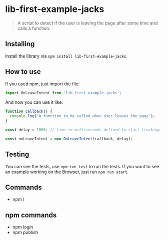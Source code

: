# lib-first-example-jacks
> A script to detect if the user is leaving the page after some time and calls a function.

## Installing

Install the library via `npm install lib-first-example-jacks`.

## How to use

If you used npm, just import the file:

```js
import OnLeaveIntent from 'lib-first-example-jacks';
```

And now you can use it like:

```js
function callback() {
  console.log('A function to be called when user leaves the page');
}

const delay = 1000; // time in milliseconds defined to start tracking the user

const onLeaveIntent = new OnLeaveIntent(callback, delay);
```

## Testing

You can see the tests, use `npm run test` to run the tests. If you want to see an example working on the Browser, just run `npm run start`.

## Commands
- npm i

## npm commands
- npm login
- npm publish
